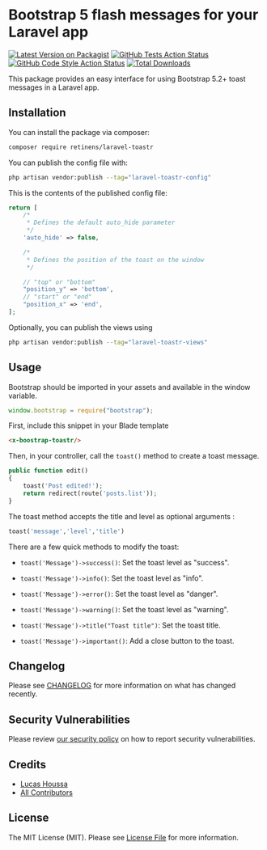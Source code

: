 # Bootstrap 5 flash messages for your Laravel app

[![Latest Version on Packagist](https://img.shields.io/packagist/v/retinens/laravel-toastr.svg?style=flat-square)](https://packagist.org/packages/retinens/laravel-toastr)
[![GitHub Tests Action Status](https://img.shields.io/github/workflow/status/retinens/laravel-toastr/run-tests?label=tests)](https://github.com/retinens/laravel-toastr/actions?query=workflow%3Arun-tests+branch%3Amain)
[![GitHub Code Style Action Status](https://img.shields.io/github/workflow/status/retinens/laravel-toastr/Check%20&%20fix%20styling?label=code%20style)](https://github.com/retinens/laravel-toastr/actions?query=workflow%3A"Check+%26+fix+styling"+branch%3Amain)
[![Total Downloads](https://img.shields.io/packagist/dt/retinens/laravel-toastr.svg?style=flat-square)](https://packagist.org/packages/retinens/laravel-toastr)

This package provides an easy interface for using Bootstrap 5.2+ toast messages in a Laravel app.

## Installation

You can install the package via composer:

```bash
composer require retinens/laravel-toastr
```

You can publish the config file with:

```bash
php artisan vendor:publish --tag="laravel-toastr-config"
```

This is the contents of the published config file:

```php
return [
    /*
     * Defines the default auto_hide parameter
     */
    'auto_hide' => false,

    /*
     * Defines the position of the toast on the window
     */

    // "top" or "bottom"
    "position_y" => 'bottom',
    // "start" or "end"
    "position_x" => 'end',
];
```

Optionally, you can publish the views using

```bash
php artisan vendor:publish --tag="laravel-toastr-views"
```


## Usage

Bootstrap should be imported in your assets and available in the window variable.

```js
window.bootstrap = require("bootstrap");
```

First, include this snippet in your Blade template

```html
<x-boostrap-toastr/>
```

Then, in your controller, call the `toast()` method to create a toast message.

```php
public function edit()
{
    toast('Post edited!');
    return redirect(route('posts.list'));
}
```

The toast method accepts the title and level as optional arguments :

```php
toast('message','level','title')
```

There are a few quick methods to modify the toast:

- `toast('Message')->success()`: Set the toast level as "success".
- `toast('Message')->info()`: Set the toast level as "info".
- `toast('Message')->error()`: Set the toast level as "danger".
- `toast('Message')->warning()`: Set the toast level as "warning".


- `toast('Message')->title("Toast title")`: Set the toast title.
- `toast('Message')->important()`: Add a close button to the toast.

## Changelog

Please see [CHANGELOG](CHANGELOG.md) for more information on what has changed recently.

## Security Vulnerabilities

Please review [our security policy](../../security/policy) on how to report security vulnerabilities.

## Credits

- [Lucas Houssa](https://github.com/WhereIsLucas)
- [All Contributors](../../contributors)

## License

The MIT License (MIT). Please see [License File](LICENSE.md) for more information.
